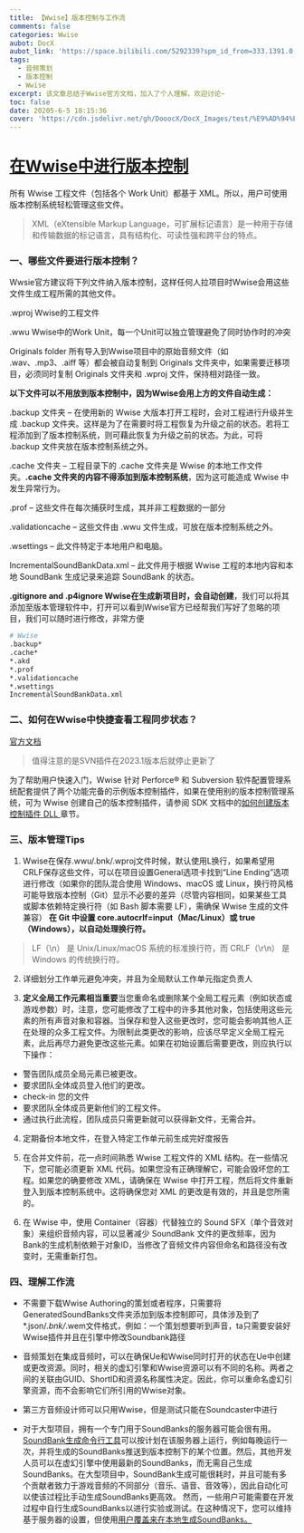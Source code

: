 ```yaml
---
title: 【Wwise】版本控制与工作流
comments: false
categories: Wwise
aubot: DocX
aubot_link: 'https://space.bilibili.com/5292339?spm_id_from=333.1391.0.0'
tags:
  - 音频策划
  - 版本控制
  - Wwise
excerpt: 该文章总结于Wwise官方文档，加入了个人理解，欢迎讨论~
toc: false
date: 20205-6-5 18:15:36
cover: 'https://cdn.jsdelivr.net/gh/DooocX/DocX_Images/test/%E9%AD%94%E6%B3%95%E8%A7%89%E9%86%92.jpg'
---
```


# [在Wwise中进行版本控制](https://www.audiokinetic.com/zh/public-library/2024.1.5_8803/?source=Help&id=using_wwise_with_source_control_system)


所有 Wwise 工程文件（包括各个 Work Unit）都基于 XML。所以，用户可使用版本控制系统轻松管理这些文件。
>XML（eXtensible Markup Language，可扩展标记语言）是一种用于存储和传输数据的标记语言，具有结构化、可读性强和跨平台的特点。

### 一、哪些文件要进行版本控制？

Wwsie官方建议将下列文件纳入版本控制，这样任何人拉项目时Wwise会用这些文件生成工程所需的其他文件。

.wproj Wwise的工程文件

.wwu Wwise中的Work Unit，每一个Unit可以独立管理避免了同时协作时的冲突

Originals folder 所有导入到Wwise项目中的原始音频文件（如 .wav、.mp3、.aiff 等）都会被自动复制到 Originals 文件夹中，如果需要迁移项目，必须同时复制 Originals 文件夹和 .wproj 文件，保持相对路径一致。

**以下文件可以不用放到版本控制中，因为Wwise会用上方的文件自动生成：**

.backup 文件夹 – 在使用新的 Wwise 大版本打开工程时，会对工程进行升级并生成 .backup 文件夹。这样是为了在需要时将工程恢复为升级之前的状态。若将工程添加到了版本控制系统，则可藉此恢复为升级之前的状态。为此，可将 .backup 文件夹放在版本控制系统之外。

.cache 文件夹 – 工程目录下的 .cache 文件夹是 Wwise 的本地工作文件夹。**.cache 文件夹的内容不得添加到版本控制系统**，因为这可能造成 Wwise 中发生异常行为。

.prof – 这些文件在每次捕获时生成，其并非工程数据的一部分

.validationcache – 这些文件由 .wwu 文件生成，可放在版本控制系统之外。

.wsettings – 此文件特定于本地用户和电脑。

IncrementalSoundBankData.xml – 此文件用于根据 Wwise 工程的本地内容和本地 SoundBank 生成记录来追踪 SoundBank 的状态。

**.gitignore and .p4ignore  Wwise在生成新项目时，会自动创建**，我们可以将其添加至版本管理软件中，打开可以看到Wwise官方已经帮我们写好了忽略的项目，我们可以随时进行修改，非常方便

``` bash
# Wwise
.backup*
.cache*
*.akd
*.prof
*.validationcache
*.wsettings
IncrementalSoundBankData.xml
```

### 二、如何在Wwise中快捷查看工程同步状态？

[官方文档](https://www.audiokinetic.com/zh/public-library/2024.1.5_8803/?source=Help&id=managing_project_files_using_workgroup_plug_in)
>值得注意的是SVN插件在2023.1版本后就停止更新了

为了帮助用户快速入门，Wwise 针对 Perforce® 和 Subversion 软件配置管理系统配套提供了两个功能完备的示例版本控制插件，如果在使用别的版本控制管理系统，可为 Wwise 创建自己的版本控制插件，请参阅 SDK 文档中的[如何创建版本控制插件 DLL ](https://www.audiokinetic.com/zh/public-library/2024.1.5_8803/?source=SDK&id=source_control_dll.html)章节。



### 三、版本管理Tips

1. Wwise在保存.wwu/.bnk/.wproj文件时候，默认使用L换行，如果希望用CRLF保存这些文件，可以在项目设置General选项卡找到“Line Ending”选项进行修改（如果你的团队混合使用 Windows、macOS 或 Linux，换行符风格可能导致版本控制（Git）显示不必要的差异（尽管内容相同，如果某些工具或脚本依赖特定换行符（如 Bash 脚本需要 LF），需确保 Wwise 生成的文件兼容）
**在 Git 中设置 core.autocrlf=input（Mac/Linux）或 true（Windows），以自动处理换行符。**
>LF（\n） 是 Unix/Linux/macOS 系统的标准换行符，而 CRLF（\r\n） 是 Windows 的传统换行符。

2. 详细划分工作单元避免冲突，并且为全局默认工作单元指定负责人

3. **定义全局工作元素相当重要**当您重命名或删除某个全局工程元素（例如状态或游戏参数）时，注意，您可能修改了工程中的许多其他对象，包括使用这些元素的所有声音对象和容器。当保存和登入这些更改时，您可能会影响其他人正在处理的众多工程文件。为限制此类更改的影响，应该尽早定义全局工程元素，此后再尽力避免更改这些元素。如果在初始设置后需要更改，则应执行以下操作：

* 警告团队成员全局元素已被更改。
* 要求团队全体成员登入他们的更改。
* check-in 您的文件
* 要求团队全体成员更新他们的工程文件。
* 通过执行此流程，团队成员只需更新就可以获得新文件，无需合并。

4. 定期备份本地文件，在登入特定工作单元前生成完好度报告

5. 在合并文件前，花一点时间熟悉 Wwise 工程文件的 XML 结构。在一些情况下，您可能必须更新 XML 代码。如果您没有正确理解它，可能会毁坏您的工程。如果您的确要修改 XML，请确保在 Wwise 中打开工程，然后将文件重新登入到版本控制系统中。这将确保您对 XML 的更改是有效的，并且是您所需的。

6. 在 Wwise 中，使用 Container（容器）代替独立的 Sound SFX（单个音效对象）来组织音频内容，可以显著减少 SoundBank 文件的更改频率，因为Bank的生成机制依赖于对象ID，当修改了音频文件内容但命名和路径没有改变时，无需重新打包。


### 四、理解工作流


* 不需要下载Wwise Authoring的策划或者程序，只需要将GeneratedSoundBanks文件夹添加到版本控制即可，具体涉及到了*.json/*.bnk/*.wem文件格式，例如：一个策划想要听到声音，ta只需要安装好Wwise插件并且在引擎中修改Soundbank路径

* 音频策划在集成音频时，可以在确保Ue和Wwise同时打开的状态在Ue中创建或更改资源。同时，相关的虚幻引擎和Wwise资源可以有不同的名称。两者之间的关联由GUID、ShortID和资源名称属性决定。因此，你可以重命名虚幻引擎资源，而不会影响它们所引用的Wwise对象。 

* 第三方音频设计师可以只用Wwise，但是测试只能在Soundcaster中进行
* 对于大型项目，拥有一个专门用于SoundBanks的服务器可能会很有用。[SoundBank生成命令行工具](https://www.audiokinetic.com/zh/public-library/2024.1.5_8803/?source=UE4&id=using_features_generatecommandlet.html)可以按计划在该服务器上运行，例如每晚运行一次，并将生成的SoundBanks推送到版本控制下的某个位置。然后，其他开发人员可以在虚幻引擎中使用最新的SoundBanks，而无需自己生成SoundBanks。在大型项目中，SoundBank生成可能很耗时，并且可能有多个贡献者致力于游戏音频的不同部分（音乐、语音、音效等），因此自动化可以使该过程比手动生成SoundBanks更高效。
然而，一些用户可能需要在开发过程中自行生成SoundBanks以进行实验或测试。在这种情况下，您可以维持基于服务器的设置，但使用[用户覆盖来在本地生成SoundBanks。](https://www.audiokinetic.com/zh/public-library/2024.1.5_8803/?source=UE4&id=using_soundbanks_override.html)